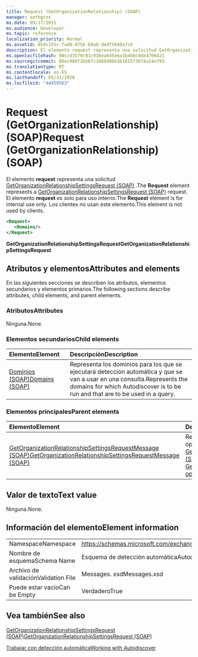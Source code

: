 ```yaml
---
title: Request (GetOrganizationRelationship) (SOAP)
manager: sethgros
ms.date: 09/17/2015
ms.audience: Developer
ms.topic: reference
localization_priority: Normal
ms.assetid: 85dc155c-fad0-4756-b9a8-dedf5040a7c6
description: El elemento request representa una solicitud GetOrganizationRelationshipSettingsRequest (SOAP). El elemento request es solo para uso interno. Los clientes no usan este elemento.
ms.openlocfilehash: 90ccd3579c91c916ea645e6a3b466c9de4706421
ms.sourcegitcommit: 88ec988f2bb67c1866d06b361615f3674a24e795
ms.translationtype: MT
ms.contentlocale: es-ES
ms.lasthandoff: 05/31/2020
ms.locfileid: "44459563"
---
```

# <a name="request-getorganizationrelationship-soap"></a><span data-ttu-id="13f96-105">Request (GetOrganizationRelationship) (SOAP)</span><span class="sxs-lookup"><span data-stu-id="13f96-105">Request (GetOrganizationRelationship) (SOAP)</span></span>

<span data-ttu-id="13f96-106">El elemento **request** representa una solicitud [GetOrganizationRelationshipSettingsRequest (SOAP)](getorganizationrelationshipsettingsrequest-soap.md) .</span><span class="sxs-lookup"><span data-stu-id="13f96-106">The **Request** element represents a [GetOrganizationRelationshipSettingsRequest (SOAP)](getorganizationrelationshipsettingsrequest-soap.md) request.</span></span> <span data-ttu-id="13f96-107">El elemento **request** es solo para uso interno.</span><span class="sxs-lookup"><span data-stu-id="13f96-107">The **Request** element is for internal use only.</span></span> <span data-ttu-id="13f96-108">Los clientes no usan este elemento.</span><span class="sxs-lookup"><span data-stu-id="13f96-108">This element is not used by clients.</span></span> 
  
```XML
<Request>
   <Domains/>
</Request>
```

 <span data-ttu-id="13f96-109">**GetOrganizationRelationshipSettingsRequest**</span><span class="sxs-lookup"><span data-stu-id="13f96-109">**GetOrganizationRelationshipSettingsRequest**</span></span>
## <a name="attributes-and-elements"></a><span data-ttu-id="13f96-110">Atributos y elementos</span><span class="sxs-lookup"><span data-stu-id="13f96-110">Attributes and elements</span></span>

<span data-ttu-id="13f96-111">En las siguientes secciones se describen los atributos, elementos secundarios y elementos primarios.</span><span class="sxs-lookup"><span data-stu-id="13f96-111">The following sections describe attributes, child elements, and parent elements.</span></span>
  
### <a name="attributes"></a><span data-ttu-id="13f96-112">Atributos</span><span class="sxs-lookup"><span data-stu-id="13f96-112">Attributes</span></span>

<span data-ttu-id="13f96-113">Ninguna.</span><span class="sxs-lookup"><span data-stu-id="13f96-113">None.</span></span>
  
### <a name="child-elements"></a><span data-ttu-id="13f96-114">Elementos secundarios</span><span class="sxs-lookup"><span data-stu-id="13f96-114">Child elements</span></span>

|<span data-ttu-id="13f96-115">**Elemento**</span><span class="sxs-lookup"><span data-stu-id="13f96-115">**Element**</span></span>|<span data-ttu-id="13f96-116">**Descripción**</span><span class="sxs-lookup"><span data-stu-id="13f96-116">**Description**</span></span>|
|:-----|:-----|
|[<span data-ttu-id="13f96-117">Dominios (SOAP)</span><span class="sxs-lookup"><span data-stu-id="13f96-117">Domains (SOAP)</span></span>](domains-soap.md) <br/> |<span data-ttu-id="13f96-118">Representa los dominios para los que se ejecutará detección automática y que se van a usar en una consulta.</span><span class="sxs-lookup"><span data-stu-id="13f96-118">Represents the domains for which Autodiscover is to be run and that are to be used in a query.</span></span>  <br/> |
   
### <a name="parent-elements"></a><span data-ttu-id="13f96-119">Elementos principales</span><span class="sxs-lookup"><span data-stu-id="13f96-119">Parent elements</span></span>

|<span data-ttu-id="13f96-120">**Elemento**</span><span class="sxs-lookup"><span data-stu-id="13f96-120">**Element**</span></span>|<span data-ttu-id="13f96-121">**Descripción**</span><span class="sxs-lookup"><span data-stu-id="13f96-121">**Description**</span></span>|
|:-----|:-----|
|[<span data-ttu-id="13f96-122">GetOrganizationRelationshipSettingsRequestMessage (SOAP)</span><span class="sxs-lookup"><span data-stu-id="13f96-122">GetOrganizationRelationshipSettingsRequestMessage (SOAP)</span></span>](getorganizationrelationshipsettingsrequestmessage-soap.md) <br/> |<span data-ttu-id="13f96-123">Representa una solicitud de operación de [GetOrganizationRelationshipSettings (SOAP)](getorganizationrelationshipsettings-operation-soap.md) .</span><span class="sxs-lookup"><span data-stu-id="13f96-123">Represents a [GetOrganizationRelationshipSettings operation (SOAP)](getorganizationrelationshipsettings-operation-soap.md) operation request.</span></span>  <br/> |
   
## <a name="text-value"></a><span data-ttu-id="13f96-124">Valor de texto</span><span class="sxs-lookup"><span data-stu-id="13f96-124">Text value</span></span>

<span data-ttu-id="13f96-125">Ninguna.</span><span class="sxs-lookup"><span data-stu-id="13f96-125">None.</span></span>
  
## <a name="element-information"></a><span data-ttu-id="13f96-126">Información del elemento</span><span class="sxs-lookup"><span data-stu-id="13f96-126">Element information</span></span>

|||
|:-----|:-----|
|<span data-ttu-id="13f96-127">Namespace</span><span class="sxs-lookup"><span data-stu-id="13f96-127">Namespace</span></span>  <br/> |https://schemas.microsoft.com/exchange/2010/Autodiscover  <br/> |
|<span data-ttu-id="13f96-128">Nombre de esquema</span><span class="sxs-lookup"><span data-stu-id="13f96-128">Schema Name</span></span>  <br/> |<span data-ttu-id="13f96-129">Esquema de detección automática</span><span class="sxs-lookup"><span data-stu-id="13f96-129">Autodiscover schema</span></span>  <br/> |
|<span data-ttu-id="13f96-130">Archivo de validación</span><span class="sxs-lookup"><span data-stu-id="13f96-130">Validation File</span></span>  <br/> |<span data-ttu-id="13f96-131">Messages. xsd</span><span class="sxs-lookup"><span data-stu-id="13f96-131">Messages.xsd</span></span>  <br/> |
|<span data-ttu-id="13f96-132">Puede estar vacío</span><span class="sxs-lookup"><span data-stu-id="13f96-132">Can be Empty</span></span>  <br/> |<span data-ttu-id="13f96-133">Verdadero</span><span class="sxs-lookup"><span data-stu-id="13f96-133">True</span></span>  <br/> |
   
## <a name="see-also"></a><span data-ttu-id="13f96-134">Vea también</span><span class="sxs-lookup"><span data-stu-id="13f96-134">See also</span></span>



[<span data-ttu-id="13f96-135">GetOrganizationRelationshipSettingsRequest (SOAP)</span><span class="sxs-lookup"><span data-stu-id="13f96-135">GetOrganizationRelationshipSettingsRequest (SOAP)</span></span>](getorganizationrelationshipsettingsrequest-soap.md)


[<span data-ttu-id="13f96-136">Trabajar con detección automática</span><span class="sxs-lookup"><span data-stu-id="13f96-136">Working with Autodiscover</span></span>](https://msdn.microsoft.com/library/39726b67-2eb2-451b-9307-cfd0b518b55c%28Office.15%29.aspx)


